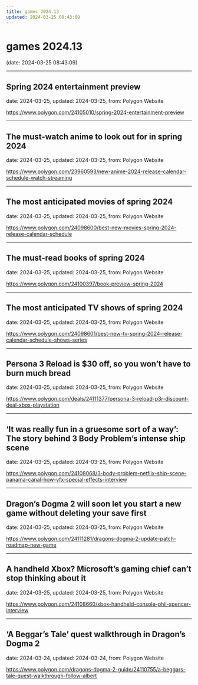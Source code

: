 ```yaml
---
title: games 2024.13
updated: 2024-03-25 08:43:09
---
```


# games 2024.13

(date: 2024-03-25 08:43:09)

---

## Spring 2024 entertainment preview

date: 2024-03-25, updated: 2024-03-25, from: Polygon Website

 

<https://www.polygon.com/24105010/spring-2024-entertainment-preview>

---

## The must-watch anime to look out for in spring 2024

date: 2024-03-25, updated: 2024-03-25, from: Polygon Website

 

<https://www.polygon.com/23960593/new-anime-2024-release-calendar-schedule-watch-streaming>

---

## The most anticipated movies of spring 2024

date: 2024-03-25, updated: 2024-03-25, from: Polygon Website

 

<https://www.polygon.com/24098600/best-new-movies-spring-2024-release-calendar-schedule>

---

## The must-read books of spring 2024

date: 2024-03-25, updated: 2024-03-25, from: Polygon Website

 

<https://www.polygon.com/24100397/book-preview-spring-2024>

---

## The most anticipated TV shows of spring 2024

date: 2024-03-25, updated: 2024-03-25, from: Polygon Website

 

<https://www.polygon.com/24098601/best-new-tv-spring-2024-release-calendar-schedule-shows-series>

---

## Persona 3 Reload is $30 off, so you won’t have to burn much bread

date: 2024-03-25, updated: 2024-03-25, from: Polygon Website

 

<https://www.polygon.com/deals/24111377/persona-3-reload-p3r-discount-deal-xbox-playstation>

---

## ‘It was really fun in a gruesome sort of a way’: The story behind 3 Body Problem’s intense ship scene

date: 2024-03-25, updated: 2024-03-25, from: Polygon Website

 

<https://www.polygon.com/24108068/3-body-problem-netflix-ship-scene-panama-canal-how-vfx-special-effects-interview>

---

## Dragon’s Dogma 2 will soon let you start a new game without deleting your save first

date: 2024-03-25, updated: 2024-03-25, from: Polygon Website

 

<https://www.polygon.com/24111281/dragons-dogma-2-update-patch-roadmap-new-game>

---

## A handheld Xbox? Microsoft’s gaming chief can’t stop thinking about it

date: 2024-03-25, updated: 2024-03-25, from: Polygon Website

 

<https://www.polygon.com/24108660/xbox-handheld-console-phil-spencer-interview>

---

## ‘A Beggar’s Tale’ quest walkthrough in Dragon’s Dogma 2

date: 2024-03-24, updated: 2024-03-24, from: Polygon Website

 

<https://www.polygon.com/dragons-dogma-2-guide/24110755/a-beggars-tale-quest-walkthrough-follow-albert>

